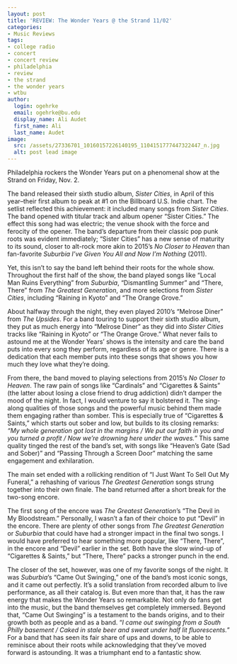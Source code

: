 ```yaml
---
layout: post
title: 'REVIEW: The Wonder Years @ the Strand 11/02'
categories:
- Music Reviews
tags:
- college radio
- concert
- concert review
- philadelphia
- review
- the strand
- the wonder years
- wtbu
author:
  login: ogehrke
  email: ogehrke@bu.edu
  display_name: Ali Audet
  first_name: Ali
  last_name: Audet
image:
  src: /assets/27336701_10160157226140195_1104151777447322447_n.jpg
  alt: post lead image
---
```

Philadelphia rockers the Wonder Years put on a phenomenal show at the Strand on Friday, Nov. 2.

The band released their sixth studio album, _Sister Cities_, in April of this year–their first album to peak at #1 on the Billboard U.S. Indie chart. The setlist reflected this achievement: it included many songs from _Sister Cities_. The band opened with titular track and album opener “Sister Cities.” The effect this song had was electric; the venue shook with the force and ferocity of the opener. The band’s departure from their classic pop punk roots was evident immediately; “Sister Cities” has a new sense of maturity to its sound, closer to alt-rock more akin to 2015’s _No Closer to Heaven_ than fan-favorite _Suburbia I’ve Given You All and Now I’m Nothing_ (2011).

Yet, this isn’t to say the band left behind their roots for the whole show. Throughout the first half of the show, the band played songs like “Local Man Ruins Everything” from _Suburbia_, “Dismantling Summer” and “There, There” from _The Greatest Generation_, and more selections from _Sister Cities_, including “Raining in Kyoto” and “The Orange Grove.”

About halfway through the night, they even played 2010’s “Melrose Diner” from _The Upsides_. For a band touring to support their sixth studio album, they put as much energy into “Melrose Diner” as they did into _Sister Cities_ tracks like “Raining in Kyoto” or “The Orange Grove.” What never fails to astound me at the Wonder Years’ shows is the intensity and care the band puts into every song they perform, regardless of its age or genre. There is a dedication that each member puts into these songs that shows you how much they love what they’re doing.

From there, the band moved to playing selections from 2015’s _No Closer to Heaven_. The raw pain of songs like “Cardinals” and “Cigarettes & Saints” (the latter about losing a close friend to drug addiction) didn’t damper the mood of the night. In fact, I would venture to say it bolstered it. The sing-along qualities of those songs and the powerful music behind them made them engaging rather than somber. This is especially true of “Cigarettes & Saints,” which starts out sober and low, but builds to its closing remarks: _“My whole generation got lost in the margins / We put our faith in you and you turned a profit / Now we’re drowning here under the waves._” This same quality tinged the rest of the band’s set, with songs like “Heaven’s Gate (Sad and Sober)” and “Passing Through a Screen Door” matching the same engagement and exhilaration.

The main set ended with a rollicking rendition of “I Just Want To Sell Out My Funeral,” a rehashing of various _The Greatest Generation_ songs strung together into their own finale. The band returned after a short break for the two-song encore.

The first song of the encore was _The Greatest Generation_’s “The Devil in My Bloodstream.” Personally, I wasn’t a fan of their choice to put “Devil” in the encore. There are plenty of other songs from _The Greatest Generation_ or _Suburbia_ that could have had a stronger impact in the final two songs. I would have preferred to hear something more popular, like “There, There”, in the encore and “Devil” earlier in the set. Both have the slow wind-up of “Cigarettes & Saints,” but “There, There” packs a stronger punch in the end.

The closer of the set, however, was one of my favorite songs of the night. It was _Suburbia_’s “Came Out Swinging,” one of the band’s most iconic songs, and it came out perfectly. It’s a solid translation from recorded album to live performance, as all their catalog is. But even more than that, it has the raw energy that makes the Wonder Years so remarkable. Not only do fans get into the music, but the band themselves get completely immersed. Beyond that, “Came Out Swinging” is a testament to the bands origins, and to their growth both as people and as a band. “_I came out swinging from a South Philly basement / Caked in stale beer and sweat under half lit fluorescents._” For a band that has seen its fair share of ups and downs, to be able to reminisce about their roots while acknowledging that they’ve moved forward is astounding. It was a triumphant end to a fantastic show.